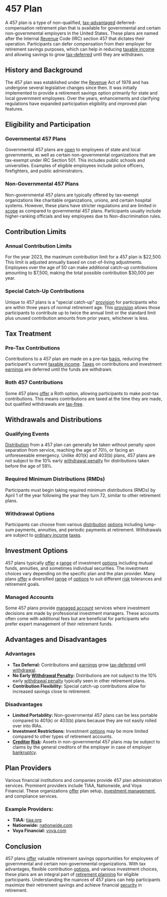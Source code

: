# 457 Plan

A 457 plan is a type of non-qualified, [tax-advantaged](../t/tax-advantaged.md) deferred-compensation retirement plan that is available for governmental and certain non-governmental employers in the United States. These plans are named after the Internal [Revenue](../r/revenue.md) Code (IRC) section 457 that dictates their operation. Participants can defer compensation from their employer for retirement savings purposes, which can help in reducing [taxable income](../t/taxable_income.md) and allowing savings to grow [tax-deferred](../t/tax_deferred.md) until they are withdrawn.

## History and Background

The 457 plan was established under the [Revenue](../r/revenue.md) Act of 1978 and has undergone several legislative changes since then. It was initially implemented to provide a retirement savings option primarily for state and local government employees. Over the years, enhancements and clarifying regulations have expanded participation eligibility and improved plan features.

## Eligibility and Participation

### Governmental 457 Plans

Governmental 457 plans are [open](../o/open.md) to employees of state and local governments, as well as certain non-governmental organizations that are tax-exempt under IRC Section 501. This includes public schools and universities. Examples of eligible employees include police officers, firefighters, and public administrators.

### Non-Governmental 457 Plans

Non-governmental 457 plans are typically offered by tax-exempt organizations like charitable organizations, unions, and certain hospital systems. However, these plans have stricter regulations and are limited in [scope](../s/scope.md) as compared to governmental 457 plans. Participants usually include higher-ranking officials and key employees due to Non-discrimination rules.

## Contribution Limits

### Annual Contribution Limits

For the year 2023, the maximum contribution limit for a 457 plan is $22,500. This limit is adjusted annually based on cost-of-living adjustments. Employees over the age of 50 can make additional catch-up contributions amounting to $7,500, making the total possible contribution $30,000 per year.

### Special Catch-Up Contributions

Unique to 457 plans is a "special catch-up" [provision](../p/provision.md) for participants who are within three years of normal retirement age. This [provision](../p/provision.md) allows those participants to contribute up to twice the annual limit or the standard limit plus unused contribution amounts from prior years, whichever is less.

## Tax Treatment

### Pre-Tax Contributions

Contributions to a 457 plan are made on a pre-tax [basis](../b/basis.md), reducing the participant's current [taxable income](../t/taxable_income.md). [Taxes](../t/taxes.md) on contributions and investment [earnings](../e/earnings.md) are deferred until the funds are withdrawn.

### Roth 457 Contributions

Some 457 plans [offer](../o/offer.md) a Roth option, allowing participants to make post-tax contributions. This means contributions are taxed at the time they are made, but qualified withdrawals are [tax-free](../t/tax_free.md).

## Withdrawals and Distributions

### Qualifying Events

[Distribution](../d/distribution.md) from a 457 plan can generally be taken without penalty upon separation from service, reaching the age of 70½, or facing an unforeseeable emergency. Unlike 401(k) and 403(b) plans, 457 plans are not subject to the 10% early [withdrawal penalty](../w/withdrawal_penalty.md) for distributions taken before the age of 59½.

### Required Minimum Distributions (RMDs)

Participants must begin taking required minimum distributions (RMDs) by April 1 of the year following the year they turn 72, similar to other retirement plans.

### Withdrawal Options

Participants can choose from various [distribution](../d/distribution.md) [options](../o/options.md) including lump-sum payments, annuities, and periodic payments at retirement. Withdrawals are subject to [ordinary income](../o/ordinary_income.md) [taxes](../t/taxes.md).

## Investment Options

457 plans typically [offer](../o/offer.md) a [range](../r/range.md) of investment [options](../o/options.md) including mutual funds, annuities, and sometimes individual securities. The investment choices vary depending on the specific plan and the plan provider. Many plans [offer](../o/offer.md) a diversified [range](../r/range.md) of [options](../o/options.md) to suit different [risk](../r/risk.md) tolerances and retirement goals.

### Managed Accounts

Some 457 plans provide [managed account](../m/managed_account.md) services where investment decisions are made by professional investment managers. These accounts often come with additional fees but are beneficial for participants who prefer expert management of their retirement funds.

## Advantages and Disadvantages

### Advantages

- **Tax Deferral:** Contributions and [earnings](../e/earnings.md) grow [tax-deferred](../t/tax_deferred.md) until [withdrawal](../w/withdrawal.md).
- **No Early [Withdrawal Penalty](../w/withdrawal_penalty.md):** Distributions are not subject to the 10% early [withdrawal penalty](../w/withdrawal_penalty.md) typically seen in other retirement plans.
- **Contribution Flexibility:** Special catch-up contributions allow for increased savings close to retirement.

### Disadvantages

- **Limited Portability:** Non-governmental 457 plans can be less portable compared to 401(k) or 403(b) plans because they are not easily rolled over into IRAs.
- **Investment Restrictions:** Investment [options](../o/options.md) may be more limited compared to other types of retirement accounts.
- **[Creditor](../c/creditor.md) [Risk](../r/risk.md):** Assets in non-governmental 457 plans may be subject to claims by the general creditors of the employer in case of employer [bankruptcy](../b/bankruptcy.md).

## Plan Providers

Various financial institutions and companies provide 457 plan administration services. Prominent providers include TIAA, Nationwide, and Voya Financial. These organizations [offer](../o/offer.md) plan setup, [investment management](../i/investment_management.md), and compliance services.

### Example Providers:

- **TIAA:** [tiaa.org](https://www.tiaa.org)
- **Nationwide:** [nationwide.com](https://www.nationwide.com)
- **Voya Financial:** [voya.com](https://www.voya.com)

## Conclusion

457 plans [offer](../o/offer.md) valuable retirement savings opportunities for employees of governmental and certain non-governmental organizations. With tax advantages, flexible contribution [options](../o/options.md), and various investment choices, these plans are an integral part of [retirement planning](../r/retirement_planning.md) for eligible participants. Understanding the nuances of 457 plans can help participants maximize their retirement savings and achieve financial [security](../s/security.md) in retirement.